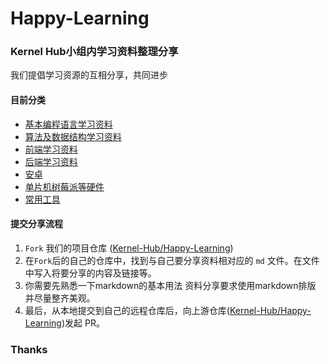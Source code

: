 # Happy-Learning
### Kernel Hub小组内学习资料整理分享
我们提倡学习资源的互相分享，共同进步
#### 目前分类
+ [基本编程语言学习资料](https://github.com/Kernel-Hub/Happy-Learning/blob/master/%E5%9F%BA%E6%9C%AC%E7%BC%96%E7%A8%8B%E8%AF%AD%E8%A8%80.md)
+ [算法及数据结构学习资料](https://github.com/Kernel-Hub/Happy-Learning/blob/master/%E7%AE%97%E6%B3%95%E5%8F%8A%E6%95%B0%E6%8D%AE%E7%BB%93%E6%9E%84.md)
+ [前端学习资料](https://github.com/Kernel-Hub/Happy-Learning/blob/master/%E5%A4%A7%E5%89%8D%E7%AB%AF.md)
+ [后端学习资料](https://github.com/Kernel-Hub/Happy-Learning/blob/master/%E5%90%8E%E7%AB%AF.md)
+ [安卓](https://github.com/Kernel-Hub/Happy-Learning/blob/master/%E5%AE%89%E5%8D%93.md)
+ [单片机树莓派等硬件](https://github.com/Kernel-Hub/Happy-Learning/blob/master/%E5%8D%95%E7%89%87%E6%9C%BA%E6%A0%91%E8%8E%93%E6%B4%BE%E7%AD%89%E7%A1%AC%E4%BB%B6.md)
+ [常用工具](https://github.com/Kernel-Hub/Happy-Learning/blob/master/%E5%B8%B8%E7%94%A8%E5%B7%A5%E5%85%B7.md)

#### 提交分享流程
1. `Fork` 我们的项目仓库 ([Kernel-Hub/Happy-Learning](https://github.com/Kernel-Hub/Happy-Learning))
2. 在`Fork`后的自己的仓库中，找到与自己要分享资料相对应的 `md` 文件。在文件中写入将要分享的内容及链接等。
3. 你需要先熟悉一下markdown的基本用法 资料分享要求使用markdown排版 并尽量整齐美观。
4. 最后，从本地提交到自己的远程仓库后，向上游仓库([Kernel-Hub/Happy-Learning](https://github.com/Kernel-Hub/Happy-Learning))发起 PR。

### Thanks
